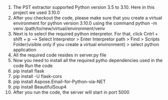 1. The PST extractor supported Python version 3.5 to 3.10. Here in this project we used 3.10.0
2. After you checkout the code, please make sure that you create a virtual environment for python version 3.10.0 using the command python -m venv /path/to/new/virtual/environment/venv
3. Next is to select the required python interpretor. For that, click Cntrl + shift + p --> Select Interpretor > Enter Interpretor path > Find > Scripts Folder(visible only if you create a virtual environment) > select python application
4. All the required code resides in server.py file
5. Now you need to install all the required pytho dependencies used in the code Run the code
6. pip install flask
7. pip install -U flask-cors
8. pip install Aspose.Email-for-Python-via-NET
9. pip install BeautifulSoup4
10. After you run the code, the server will start in port 5000
